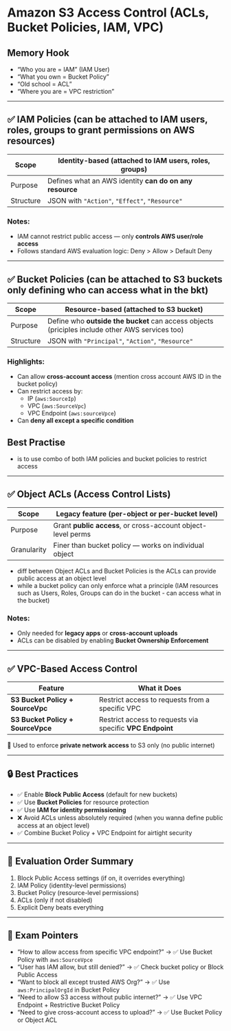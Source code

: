 # Amazon S3 Access Control (ACLs, Bucket Policies, IAM, VPC)

## Memory Hook  
- “Who you are = IAM” (IAM User) 
- “What you own = Bucket Policy”  
- “Old school = ACL”  
- “Where you are = VPC restriction”

---

## ✅ IAM Policies (can be attached to IAM users, roles, groups to grant permissions on AWS resources)

| Scope        | Identity-based (attached to IAM users, roles, groups) |
|--------------|--------------------------------------------------------|
| Purpose      | Defines what an AWS identity **can do on any resource** |
| Structure    | JSON with `"Action"`, `"Effect"`, `"Resource"`         |

### Notes:
- IAM cannot restrict public access — only **controls AWS user/role access**
- Follows standard AWS evaluation logic: Deny > Allow > Default Deny

---

## ✅ Bucket Policies (can be attached to S3 buckets only defining who can access what in the bkt)

| Scope        | Resource-based (attached to **S3 bucket**)             |
|--------------|--------------------------------------------------------|
| Purpose      | Define who **outside the bucket** can access objects (priciples include other AWS services too)|
| Structure    | JSON with `"Principal"`, `"Action"`, `"Resource"`      |

### Highlights:
- Can allow **cross-account access** (mention cross account AWS ID in the bucket policy)
- Can restrict access by:
  - IP (`aws:SourceIp`)
  - VPC (`aws:SourceVpc`)
  - VPC Endpoint (`aws:sourceVpce`)
- Can **deny all except a specific condition**

## Best Practise 
- is to use combo of both IAM policies and bucket policies to restrict access 

---

## ✅ Object ACLs (Access Control Lists)

| Scope        | Legacy feature (per-object or per-bucket level)       |
|--------------|--------------------------------------------------------|
| Purpose      | Grant **public access**, or cross-account object-level perms |
| Granularity  | Finer than bucket policy — works on individual object  |

- diff between Object ACLs and Bucket Policies is the ACLs can provide public access at an object level 
- while a bucket policy can only enforce what a principle (IAM resources such as Users, Roles, Groups can do in the bucket - can access what in the bucket)

### Notes:
- Only needed for **legacy apps** or **cross-account uploads**
- ACLs can be disabled by enabling **Bucket Ownership Enforcement**

---

## ✅ VPC-Based Access Control

| Feature                | What it Does                                 |
|------------------------|-----------------------------------------------|
| **S3 Bucket Policy + SourceVpc**   | Restrict access to requests from a specific VPC |
| **S3 Bucket Policy + SourceVpce**  | Restrict access to requests via specific **VPC Endpoint** |

🧠 Used to enforce **private network access** to S3 only (no public internet)

---

## 🔒 Best Practices

- ✅ Enable **Block Public Access** (default for new buckets)
- ✅ Use **Bucket Policies** for resource protection
- ✅ Use **IAM for identity permissioning**
- ❌ Avoid ACLs unless absolutely required (when you wanna define public access at an object level)
- ✅ Combine Bucket Policy + VPC Endpoint for airtight security

---

## 🧠 Evaluation Order Summary

1. Block Public Access settings (if on, it overrides everything)
2. IAM Policy (identity-level permissions)
3. Bucket Policy (resource-level permissions)
4. ACLs (only if not disabled)
5. Explicit Deny beats everything

---

## 📌 Exam Pointers

- “How to allow access from specific VPC endpoint?” → ✅ Use Bucket Policy with `aws:SourceVpce`
- “User has IAM allow, but still denied?” → ✅ Check bucket policy or Block Public Access
- “Want to block all except trusted AWS Org?” → ✅ Use `aws:PrincipalOrgId` in Bucket Policy
- “Need to allow S3 access without public internet?” → ✅ Use VPC Endpoint + Restrictive Bucket Policy
- “Need to give cross-account access to upload?” → ✅ Use Bucket Policy or Object ACL


